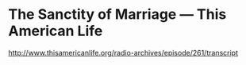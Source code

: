 # The Sanctity of Marriage — This American Life

http://www.thisamericanlife.org/radio-archives/episode/261/transcript